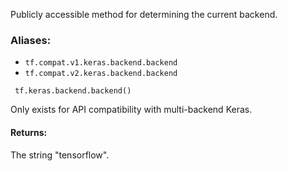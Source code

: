 
Publicly accessible method for determining the current backend.
### Aliases:
- `tf.compat.v1.keras.backend.backend`
- `tf.compat.v2.keras.backend.backend`

```
 tf.keras.backend.backend()
```

Only exists for API compatibility with multi-backend Keras.
#### Returns:

The string "tensorflow".
